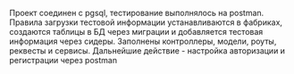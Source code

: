 Проект соединен с pgsql, тестирование выполнялось на postman. Правила загрузки тестовой информации устанавливаются в фабриках, создаются таблицы в БД через миграции и добавляется тестовая информация через сидеры. Заполнены контроллеры, модели, роуты, реквесты и сервисы. Дальнейшие действие - настройка авторизации и регистрации через postman 
